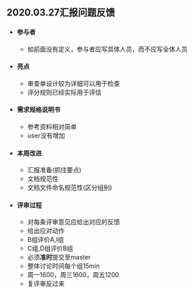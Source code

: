 ## 2020.03.27汇报问题反馈

- #### 参与者

  - 如前面没有定义，参与者应写具体人员，而不应写全体人员

- #### 亮点

  - 审查单设计较为详细可以用于检查
  - 评分规则已经实际用于评估

- #### 需求规格说明书

  - 参考资料相对简单
  - user没有增加

- #### 本周改进

  - 汇报准备(抓住要点)
  - 文档规范性
  - 文档文件命名规范性(区分组别)

- #### 评审过程

  - 对每条评审意见应给出对应的反馈
  - 给出应对动作
  - B组评价A,I组
  - C组,D组评价B组
  - 必须**准时**提交至master
  - 整体讨论时间每个组15min
  - 周一1600，周三1600，周五1200
  - 复评审反过来